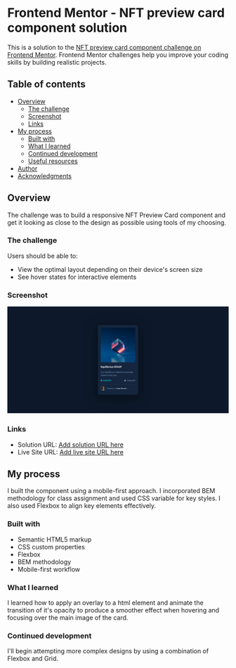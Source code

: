 # Frontend Mentor - NFT preview card component solution

This is a solution to the [NFT preview card component challenge on Frontend Mentor](https://www.frontendmentor.io/challenges/nft-preview-card-component-SbdUL_w0U). Frontend Mentor challenges help you improve your coding skills by building realistic projects.

## Table of contents

- [Overview](#overview)
  - [The challenge](#the-challenge)
  - [Screenshot](#screenshot)
  - [Links](#links)
- [My process](#my-process)
  - [Built with](#built-with)
  - [What I learned](#what-i-learned)
  - [Continued development](#continued-development)
  - [Useful resources](#useful-resources)
- [Author](#author)
- [Acknowledgments](#acknowledgments)


## Overview

The challenge was to build a responsive NFT Preview Card component and get it looking as close to the design as possible using tools of my choosing.

### The challenge

Users should be able to:

- View the optimal layout depending on their device's screen size
- See hover states for interactive elements

### Screenshot

![](./screenshot/screenshot.png)


### Links

- Solution URL: [Add solution URL here](https://your-solution-url.com)
- Live Site URL: [Add live site URL here](https://your-live-site-url.com)

## My process

I built the component using a mobile-first approach. I incorporated BEM methodology for class assignment and used CSS variable for key styles. I also used Flexbox to align key elements effectively.

### Built with

- Semantic HTML5 markup
- CSS custom properties
- Flexbox
- BEM methodology
- Mobile-first workflow


### What I learned

I learned how to apply an overlay to a html element and animate the transition of it's opacity to produce a smoother effect when hovering and focusing over the main image of the card.

### Continued development

I'll begin attempting more complex designs by using a combination of Flexbox and Grid.
